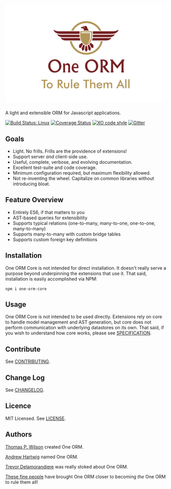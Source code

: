 # ![pageres](https://github.com/one-orm/one-orm.org/raw/master/media/logo-large.png)

A light and extensible ORM for Javascript applications.

[![Build Status: Linux](https://travis-ci.org/one-orm/core.svg?branch=master)](https://travis-ci.org/one-orm/core)
[![Coverage Status](https://coveralls.io/repos/github/one-orm/core/badge.svg?branch=master)](https://coveralls.io/github/one-orm/core?branch=master)
[![XO code style](https://img.shields.io/badge/code_style-XO-5ed9c7.svg)](https://github.com/one-orm/core)
[![Gitter](https://badges.gitter.im/join_chat.svg)](https://gitter.im/one-orm/Lobby)


## Goals

- Light. No frills. Frills are the providence of extensions!
- Support server _and_ client-side use.
- Useful, complete, verbose, and evolving documentation.
- Excellent test-suite and code coverage.
- Minimum configuration required, but maximum flexibility allowed.
- Not re-inventing the wheel. Capitalize on common libraries without introducing bloat.


## Feature Overview

- Entirely ES6, if that matters to you
- AST-based queries for extensibility
- Supports typical relations (one-to-many, many-to-one, one-to-one, many-to-many)
- Supports many-to-many with custom bridge tables
- Supports custom foreign key definitions


## Installation

One ORM Core is not intended for direct installation. It doesn't really serve a purpose beyond underpinning the extensions that use it. That said, installation is easily accomplished via NPM:

```
npm i one-orm-core
```


## Usage

One ORM Core is not intended to be used directly. Extensions rely on core to handle model management and AST generation, but core does not perform communication with underlying datastores on its own. That said, if you wish to understand how core works, please see [SPECIFICATION](SPECIFICATION.md).


## Contribute

See [CONTRIBUTING](CONTRIBUTING.md).


## Change Log

See [CHANGELOG](CHANGELOG.md).


## Licence

MIT Licensed. See [LICENSE](LICENSE).


## Authors

[Thomas P. Wilson](https://github.com/thomas-p-wilson) created One ORM.

[Andrew Hartwig](https://github.com/Andrew1431) named One ORM.

[Trevor Delamorandiere](https://github.com/tdelam) was really stoked about One ORM.

[These fine people](https://github.com/one-orm/core/contributors) have brought One ORM closer to becoming _the_ One ORM to rule them all!